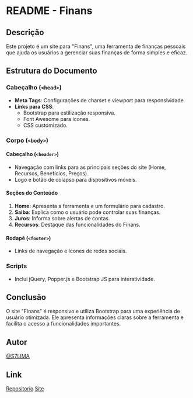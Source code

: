 # README - Finans

## Descrição

Este projeto é um site para "Finans", uma ferramenta de finanças pessoais que ajuda os usuários a gerenciar suas finanças de forma simples e eficaz.

## Estrutura do Documento

### Cabeçalho (`<head>`)

- **Meta Tags**: Configurações de charset e viewport para responsividade.
- **Links para CSS**:
  - Bootstrap para estilização responsiva.
  - Font Awesome para ícones.
  - CSS customizado.

### Corpo (`<body>`)

#### Cabeçalho (`<header>`)

- Navegação com links para as principais seções do site (Home, Recursos, Benefícios, Preços).
- Logo e botão de colapso para dispositivos móveis.

#### Seções do Conteúdo

1. **Home**: Apresenta a ferramenta e um formulário para cadastro.
2. **Saiba**: Explica como o usuário pode controlar suas finanças.
3. **Juros**: Informa sobre alertas de contas.
4. **Recursos**: Destaque das funcionalidades do Finans.

#### Rodapé (`<footer>`)

- Links de navegação e ícones de redes sociais.

### Scripts

- Inclui jQuery, Popper.js e Bootstrap JS para interatividade.

## Conclusão

O site "Finans" é responsivo e utiliza Bootstrap para uma experiência de usuário otimizada. Ele apresenta informações claras sobre a ferramenta e facilita o acesso a funcionalidades importantes.

## Autor 

[@S7LIMA](https://github.com/s7lima)

## Link

[Repositorio](https://github.com/s7lima/Finans---finan-as-pessoais)
[Site](https://finans-finan-as-pessoais.vercel.app/)